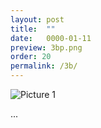 ```yaml
---
layout: post
title:  ""
date:   0000-01-11
preview: 3bp.png
order: 20
permalink: /3b/
---
```


![Picture 1]({{site.baseurl}}/images/3b.png?auto=yes)

...
